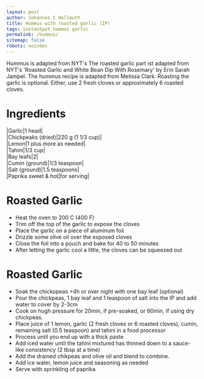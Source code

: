 ```yaml
---
layout: post
author: Johannes C Hellmuth
title: Hummus with roasted garlic (IP)
tags: instantpot hummus garlic 
permalink: /hummus/
sitemap: false
robots: noindex
---
```


Hummus is adapted from NYT's The roasted garlic part ist adapted from NYT's 'Roasted Garlic and White Bean Dip With Rosemary' by Erin Sarah Jampel. The hummus recipe is adapted from Melissa Clark. Roasting the garlic is optional. Either, use 2 fresh cloves or approximately 6 roasted cloves.   

# Ingredients
  
|Garlic|1 head|  
|Chickpeaks (dried)|220 g (1 1/3 cup)|  
|Lemon|1 plus more as needed|  
|Tahini|1/3 cup|  
|Bay leafs|2|  
|Cumin (ground)|1/3 teaspoon|  
|Salt (ground)|1.5 teaspoons|  
|Paprika sweet & hot|for serving|  

# Roasted Garlic
* Heat the oven to 200 C (400 F)
* Trim off the top of the garlic to expose the cloves
* Place the garlic on a piece of aluminum foil
* Drizzle some olive oil over the exposed cloves 
* Close the foil into a pouch and bake for 40 to 50 minutes
* After letting the garlic cool a little, the cloves can be squeezed out

# Roasted Garlic
* Soak the chickopeas >4h or over night with one bay leaf (optional)
* Pour the chickpeas, 1 bay leaf and 1 teaspoon of salt into the IP and add water to cover by 2-3cm
* Cook on hugh pressure for 20min, if pre-soaked, or 60min, if using dry chickpeas. 
* Place juice of 1 lemon, garlic (2 fresh cloves or 6 roasted cloves), cumin, remaining salt (0.5 teaspoon) and tahini in a food processor
* Process until you end up with a thick paste
* Add iced water until the tahini mixtured has thinned down to a sauce-like consistency (2 tbsp at a time)
* Add the drained chikpeas and olive oil and blend to combine.
* Add ice water, lemon juice and seasoning as needed
* Serve with sprinkling of paprika
